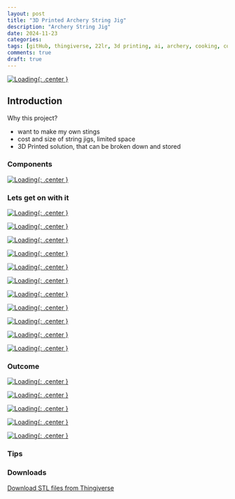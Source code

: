 ```yaml
---
layout: post
title: "3D Printed Archery String Jig"
description: "Archery String Jig"
date: 2024-11-23
categories: 
tags: [gitHub, thingiverse, 22lr, 3d printing, ai, archery, cooking, conservation, diy, electronics, gunsmithing, hunting, sports]
comments: true
draft: true
---
```

[![Loading](/assets/2024-11-23_String3.jpg){: .center }](/assets/2024-11-23_String3.jpg)

## Introduction

Why this project?
- want to make my own stings
- cost and size of string jigs, limited space
- 3D Printed solution, that can be broken down and stored

### Components


[![Loading](/assets/2024-11-23_BoQ.jpg){: .center }](/assets/2024-11-23_BoQ.jpg)

### Lets get on with it

[![Loading](/assets/2024-11-23_ThreadRod.jpg){: .center }](/assets/2024-11-23_ThreadRod.jpg)

[![Loading](/assets/2024-11-23_Join.jpg){: .center }](/assets/2024-11-23_Join.jpg)

[![Loading](/assets/2024-11-23_Feet.jpg){: .center }](/assets/2024-11-23_Feet.jpg)

[![Loading](/assets/2024-11-23_JigFeet.jpg){: .center }](/assets/2024-11-23_JigFeet.jpg)

[![Loading](/assets/2024-11-23_Arms.jpg){: .center }](/assets/2024-11-23_Arms.jpg)

[![Loading](/assets/2024-11-23_StringArms.jpg){: .center }](/assets/2024-11-23_StringArms.jpg)

[![Loading](/assets/2024-11-23_RigidChannels.jpg){: .center }](/assets/2024-11-23_RigidChannels.jpg)

[![Loading](/assets/2024-11-23_Araldite.jpg){: .center }](/assets/2024-11-23_Araldite.jpg)

[![Loading](/assets/2024-11-23_4mmArrows.jpg){: .center }](/assets/2024-11-23_4mmArrows.jpg)

[![Loading](/assets/2024-11-23_Epoxied.jpg){: .center }](/assets/2024-11-23_Epoxied.jpg)

[![Loading](/assets/2024-11-23_MountingPlates.jpg){: .center }](/assets/2024-11-23_MountingPlates.jpg)

### Outcome

[![Loading](/assets/2024-11-23_String.jpg){: .center }](/assets/2024-11-23_String.jpg)

[![Loading](/assets/2024-11-23_String2.jpg){: .center }](/assets/2024-11-23_String2.jpg)

[![Loading](/assets/2024-11-23_String3-1.jpg){: .center }](/assets/2024-11-23_String3-1.jpg)

[![Loading](/assets/2024-11-23_ServingEdges.jpg){: .center }](/assets/2024-11-23_ServingEdges.jpg)

[![Loading](/assets/2024-11-23_ServingEdges2.jpg){: .center }](/assets/2024-11-23_ServingEdges2.jpg)

### Tips

### Downloads

[Download STL files from Thingiverse](https://www.thingiverse.com/thing:????)

